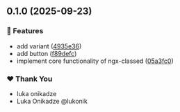 ## 0.1.0 (2025-09-23)

### 🚀 Features

- add variant ([4935e36](https://github.com/lukonik/ngx-classed/commit/4935e36))
- add button ([f89defc](https://github.com/lukonik/ngx-classed/commit/f89defc))
- implement core functionality of ngx-classed ([05a3fc0](https://github.com/lukonik/ngx-classed/commit/05a3fc0))

### ❤️ Thank You

- luka onikadze
- Luka Onikadze @lukonik